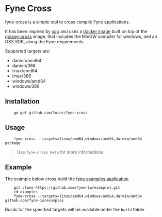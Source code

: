 # Fyne Cross

fyne-cross is a simple tool to cross compile [Fyne](https://fyne.io) applications.

It has been inspired by [xgo](https://github.com/karalabe/xgo) and uses a [docker image](https://hub.docker.com/r/lucor/fyne-cross) built on top of the [golang-cross](https://github.com/docker/golang-cross) image,
that includes the MinGW compiler for windows, and an OSX SDK, along the Fyne requirements.

Supported targets are:
  -  darwin/amd64
  -  darwin/386
  -  linux/amd64
  -  linux/386
  -  windows/amd64
  -  windows/386

## Installation

        go get github.com/lucor/fyne-cross

## Usage

        fyne-cross --targets=linux/amd64,windows/amd64,darwin/amd64 package

> Use `fyne-cross help` for more informations

## Example

The example below cross build the [fyne examples application](https://github.com/fyne-io/examples)

        git clone https://github.com/fyne-io/examples.git
        cd examples
        fyne-cross --targets=linux/amd64,windows/amd64,darwin/amd64 github.com/fyne-io/examples

Builds for the specified targets will be available under the `build` folder

